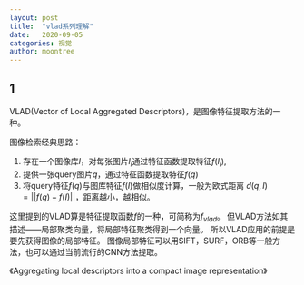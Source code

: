 ```yaml
---
layout: post
title:  "vlad系列理解"
date:   2020-09-05
categories: 视觉
author: moontree
---
```


## 1
VLAD(Vector of Local Aggregated Descriptors)，是图像特征提取方法的一种。

图像检索经典思路：
1. 存在一个图像库$I$，对每张图片$I_i$通过特征函数提取特征$f(I_i)$,
2. 提供一张query图片$q$，通过特征函数提取特征$f(q)$
3. 将query特征$f(q)$与图库特征$f(I)$做相似度计算，一般为欧式距离
$d(q, I) = ||f(q) - f(I)||$，距离越小，越相似。

这里提到的VLAD算是特征提取函数$f$的一种，可简称为$f_{vlad}$。
但VLAD方法如其描述——局部聚类向量，将局部特征聚类得到一个向量。
所以VLAD应用的前提是要先获得图像的局部特征。
图像局部特征可以用SIFT，SURF，ORB等一般方法，也可以通过当前流行的CNN方法提取。



《Aggregating local descriptors into a compact image representation》
